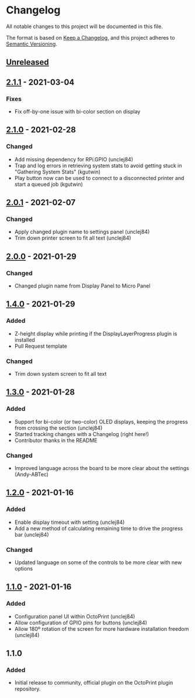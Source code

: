 # Changelog

All notable changes to this project will be documented in this file.

The format is based on [Keep a Changelog](https://keepachangelog.com/en/1.0.0/),
and this project adheres to [Semantic Versioning](https://semver.org/spec/v2.0.0.html).

## [Unreleased]

## [2.1.1] - 2021-03-04
### Fixes
- Fix off-by-one issue with bi-color section on display

## [2.1.0] - 2021-02-28
### Changed
- Add missing dependency for RPi.GPIO (unclej84)
- Trap and log errors in retrieving system stats to avoid getting stuck in "Gathering System Stats" (kgutwin)
- Play button now can be used to connect to a disconnected printer and start a queued job (kgutwin)

## [2.0.1] - 2021-02-07
### Changed
- Apply changed plugin name to settings panel (unclej84)
- Trim down printer screen to fit all text (unclej84)

## [2.0.0] - 2021-01-29
### Changed
- Changed plugin name from Display Panel to Micro Panel

## [1.4.0] - 2021-01-29
### Added
- Z-height display while printing if the DisplayLayerProgress plugin is installed
- Pull Request template

### Changed
- Trim down system screen to fit all text

## [1.3.0] - 2021-01-28
### Added
- Support for bi-color (or two-color) OLED displays, keeping the progress from crossing the section (unclej84)
- Started tracking changes with a Changelog (right here!)
- Contributor thanks in the README

### Changed
- Improved language across the board to be more clear about the settings (Andy-ABTec)

## [1.2.0] - 2021-01-16
### Added
- Enable display timeout with setting (unclej84)
- Add a new method of calculating remaining time to drive the progress bar (unclej84)

### Changed
- Updated language on some of the controls to be more clear with new options

## [1.1.0] - 2021-01-16
### Added
- Configuration panel UI within OctoPrint (unclej84)
- Allow configuration of GPIO pins for buttons (unclej84)
- Allow 180º rotation of the screen for more hardware installation freedom (unclej84)

## 1.1.0
### Added
- Initial release to community, official plugin on the OctoPrint plugin repository.

[Unreleased]: https://github.com/sethvoltz/OctoPrint-DisplayPanel/compare/v2.1.1...HEAD
[2.1.1]: https://github.com/sethvoltz/OctoPrint-DisplayPanel/compare/v2.1.0...v2.1.1
[2.1.0]: https://github.com/sethvoltz/OctoPrint-DisplayPanel/compare/v2.0.1...v2.1.0
[2.0.1]: https://github.com/sethvoltz/OctoPrint-DisplayPanel/compare/v2.0.0...v2.0.1
[2.0.0]: https://github.com/sethvoltz/OctoPrint-DisplayPanel/compare/v1.4.0...v2.0.0
[1.4.0]: https://github.com/sethvoltz/OctoPrint-DisplayPanel/compare/v1.3.0...v1.4.0
[1.3.0]: https://github.com/sethvoltz/OctoPrint-DisplayPanel/compare/v1.2.0...v1.3.0
[1.2.0]: https://github.com/sethvoltz/OctoPrint-DisplayPanel/compare/v1.1.0...v1.2.0
[1.1.0]: https://github.com/sethvoltz/OctoPrint-DisplayPanel/releases/tag/v1.1.0
